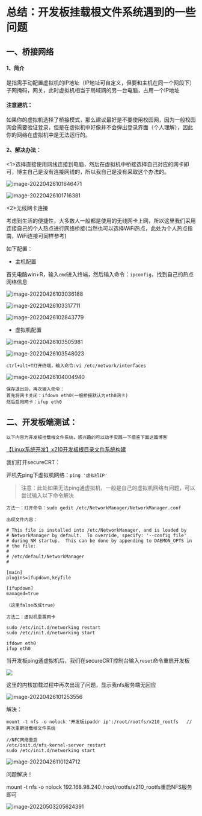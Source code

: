 # 总结：开发板挂载根文件系统遇到的一些问题

## 一、桥接网络

#### 1、简介

是指需手动配置虚拟机的IP地址（IP地址可自定义，但要和主机在同一个网段下）子网掩码，网关，此时虚拟机相当于局域网的另一台电脑，占用一个IP地址

#### 注意避坑：

如果你的虚拟机选择了桥接模式，那么建议最好是不要使用校园网，因为一般校园网会需要验证登录，但是在虚拟机中好像并不会弹出登录界面（个人理解），因此你的网络在虚拟机中是无法运行的。



#### 2、解决办法：

<1>选择直接使用网线连接到电脑，然后在虚拟机中桥接选择自己对应的网卡即可，博主自己是没有连接网线的，所以我自己是没有采取这个办法的。

![image-20220426101646471](https://raw.githubusercontent.com/kurisaW/picbed/main/img2023/202304241406496.png)

![image-20220426101716381](https://raw.githubusercontent.com/kurisaW/picbed/main/img2023/202304241406355.png)

<2>无线网卡连接

考虑到生活的便捷性，大多数人一般都是使用的无线网卡上网，所以这里我们采用连接自己的个人热点进行网络桥接(当然也可以选择WiFi热点，此处为个人热点指南，WiFi连接可同样参考)

如下配置：

* 主机配置

首先电脑win+R，输入`cmd`进入终端，然后输入命令：`ipconfig`，找到自己的热点网络信息

![image-20220426103036188](https://raw.githubusercontent.com/kurisaW/picbed/main/img2023/202304241406336.png)

![image-20220426103317711](https://raw.githubusercontent.com/kurisaW/picbed/main/img2023/202304241406456.png)

![image-20220426102843779](https://raw.githubusercontent.com/kurisaW/picbed/main/img2023/202304241406909.png)

* 虚拟机配置

![image-20220426103505981](https://raw.githubusercontent.com/kurisaW/picbed/main/img2023/202304241406518.png)

![image-20220426103548023](https://raw.githubusercontent.com/kurisaW/picbed/main/img2023/202304241406515.png)

```
ctrl+alt+T打开终端，输入命令:vi /etc/network/interfaces
```

![image-20220426104004940](https://raw.githubusercontent.com/kurisaW/picbed/main/img2023/202304241406464.png)

```
保存退出后，再次输入命令：
首先将网卡关闭：ifdown eth0(一般桥接默认为eth0网卡)
然后启用网卡：ifup eth0
```

## 二、开发板端测试：

`以下内容为开发板挂载根文件系统，感兴趣的可以动手实践一下借鉴下面这篇博客`

[【Linux系统开发】x210开发板根目录文件系统构建](https://blog.csdn.net/qq_56914146/article/details/124407302?spm=1001.2014.3001.5502)

我们打开secureCRT：

开机先ping下虚拟机网络：`ping '虚拟机IP'`

> 注意：此处如果无法ping通虚拟机，一般是自己的虚拟机网络有问题，可以尝试输入以下命令解决

```
方法一：打开命令：sudo gedit /etc/NetworkManager/NetworkManager.conf

出现文件内容：

# This file is installed into /etc/NetworkManager, and is loaded by
# NetworkManager by default.  To override, specify: '--config file'
# during NM startup.  This can be done by appending to DAEMON_OPTS in
# the file:
#
# /etc/default/NetworkManager
#

[main]
plugins=ifupdown,keyfile

[ifupdown]
managed=true

（这里false改成true）
```

```
方法二：虚拟机重置网卡

sudo /etc/init.d/networking restart
sudo /etc/init.d/networking start

ifdown eth0
ifup eth0
```

当开发板ping通虚拟机后，我们在secureCRT控制台输入`reset`命令重启开发板

![](https://raw.githubusercontent.com/kurisaW/picbed/main/img2023/202304241406070.png)



这里的内核加载过程中再次出现了问题，显示我nfs服务端无回应

![image-20220426101253556](https://raw.githubusercontent.com/kurisaW/picbed/main/img2023/202304241406721.png)



解决：

```
mount -t nfs -o nolock '开发板ipaddr ip':/root/rootfs/x210_rootfs   //再次重新挂载根文件系统

//NFC网络重启
/etc/init.d/nfs-kernel-server restart 
sudo /etc/init.d/networking start
```

![image-20220426110124712](https://raw.githubusercontent.com/kurisaW/picbed/main/img2023/202304241406585.png)

问题解决！

mount -t nfs -o nolock 192.168.98.240:/root/rootfs/x210_rootfs重启NFS服务即可

![image-20220503205624391](https://raw.githubusercontent.com/kurisaW/picbed/main/img2023/202304241407696.png)
